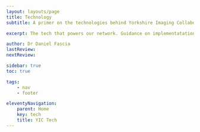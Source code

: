 ```yaml
---
layout: layouts/page
title: Technology
subtitle: A primer on the technologies behind Yorkshire Imaging Collaborative, how they were selected and what we use them for.

excerpt: The tech that powers our network. Guidance on implementatation and best usage.

author: Dr Daniel Fascia
lastReview: 
nextReview: 

sidebar: true
toc: true

tags:
    - nav
    - footer

eleventyNavigation:
    parent: Home
    key: tech
    title: YIC Tech
---
```

